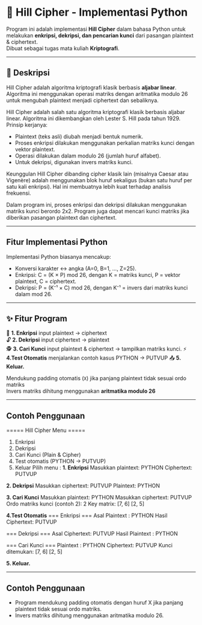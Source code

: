 # 🔐 Hill Cipher - Implementasi Python

Program ini adalah implementasi **Hill Cipher** dalam bahasa Python untuk melakukan **enkripsi, dekripsi, dan pencarian kunci** dari pasangan plaintext & ciphertext.  
Dibuat sebagai tugas mata kuliah **Kriptografi**.

---

## 📌 Deskripsi
Hill Cipher adalah algoritma kriptografi klasik berbasis **aljabar linear**. Algoritma ini menggunakan operasi matriks dengan aritmatika modulo 26 untuk mengubah plaintext menjadi ciphertext dan sebaliknya.  

Hill Cipher adalah salah satu algoritma kriptografi klasik berbasis aljabar linear. Algoritma ini dikembangkan oleh Lester S. Hill pada tahun 1929.
Prinsip kerjanya:
- Plaintext (teks asli) diubah menjadi bentuk numerik.
- Proses enkripsi dilakukan menggunakan perkalian matriks kunci dengan vektor plaintext.
- Operasi dilakukan dalam modulo 26 (jumlah huruf alfabet).
- Untuk dekripsi, digunakan invers matriks kunci.

Keunggulan Hill Cipher dibanding cipher klasik lain (misalnya Caesar atau Vigenère) adalah menggunakan blok huruf sekaligus (bukan satu huruf per satu kali enkripsi). Hal ini membuatnya lebih kuat terhadap analisis frekuensi.

Dalam program ini, proses enkripsi dan dekripsi dilakukan menggunakan matriks kunci berordo 2x2. Program juga dapat mencari kunci matriks jika diberikan pasangan plaintext dan ciphertext.

---
## Fitur Implementasi Python

Implementasi Python biasanya mencakup:
- Konversi karakter ↔ angka (A=0, B=1, ..., Z=25).
- Enkripsi: C = (K × P) mod 26, dengan K = matriks kunci, P = vektor plaintext, C = ciphertext.
- Dekripsi: P = (K⁻¹ × C) mod 26, dengan K⁻¹ = invers dari matriks kunci dalam mod 26.

---

## ✨ Fitur Program
🔑 **1. Enkripsi** input plaintext → ciphertext  
🔓 **2. Dekripsi** input ciphertext → plaintext  
🕵️ **3. Cari Kunci** input plaintext & ciphertext → tampilkan matriks kunci.
⚡ **4.Test Otomatis** menjalankan contoh kasus PYTHON  → PUTVUP
📤 **5. Keluar.**

Mendukung padding otomatis (`X`) jika panjang plaintext tidak sesuai ordo matriks  
Invers matriks dihitung menggunakan **aritmatika modulo 26**

---
## Contoh Penggunaan
===== Hill Cipher Menu =====
1. Enkripsi
2. Dekripsi
3. Cari Kunci (Plain & Cipher)
4. Test otomatis (PYTHON -> PUTVUP)
0. Keluar
Pilih menu :
**1. Enkripsi** 
Masukkan plaintext: PYTHON
Ciphertext: PUTVUP

**2. Dekripsi** 
Masukkan ciphertext: PUTVUP
Plaintext: PYTHON

**3. Cari Kunci** 
Masukkan plaintext: PYTHON
Masukkan ciphertext: PUTVUP 
Ordo matriks kunci (contoh 2): 2
Key matrix:
[7, 6]
[2, 5]

**4.Test Otomatis** 
=== Enkripsi ===
Asal Plaintext : PYTHON
Hasil Ciphertext: PUTVUP

=== Dekripsi ===
Asal Ciphertext: PUTVUP
Hasil Plaintext : PYTHON

=== Cari Kunci ===
Plaintext : PYTHON
Ciphertext: PUTVUP
Kunci ditemukan:
[7, 6]
[2, 5]

**5. Keluar.**

---
## Contoh Penggunaan
- Program mendukung padding otomatis dengan huruf X jika panjang plaintext tidak sesuai ordo matriks.
- Invers matriks dihitung menggunakan aritmatika modulo 26.

